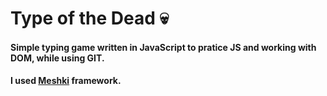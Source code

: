 # Type of the Dead :skull:
#### Simple typing game written in JavaScript to pratice JS and working with DOM, while using GIT.
#### I used [Meshki](https://borderliner.github.io/Meshki/) framework.